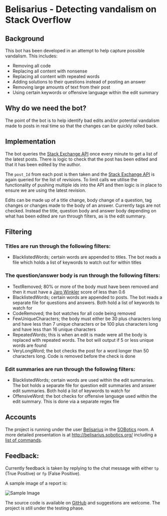 # Belisarius - Detecting vandalism on Stack Overflow

## Background

This bot has been developed in an attempt to help capture possible vandalism. This includes:

 - Removing all code
 - Replacing all content with nonsense
 - Replacing all content with repeated words
 - Adding solutions to their questions instead of posting an answer
 - Removing large amounts of text from their post
 - Using certain keywords or offensive language within the edit summary
 
## Why do we need the bot?

The point of the bot is to help identify bad edits and/or potential vandalism made to posts in real time so that the changes can be quickly rolled back.

## Implementation

The bot queries the [Stack Exchange API][1] once every minute to get a list of the latest posts. There is logic to check that the post has been edited and that it has been edited by the author.

The `post_Id` from each post is then taken and the [Stack Exchange API][2] is again queried for the list of revisions. To limit calls we utilise the functionality of pushing multiple ids into the API and then logic is in place to ensure we are using the latest revision.

Edits can be made up of a title change, body change of a question, tag changes or changes made to the body of an answer. Currently tags are not checked. Instead the title, question body and answer body depending on what has been edited are run through filters, as is the edit summary.

## Filtering

### Titles are run through the following filters:

  - BlacklistedWords; certain words are appended to titles. The bot reads a file which holds a list of keywords to watch out for within titles

### The question/answer body is run through the following filters:
 
 - TextRemoved; 80% or more of the body must have been removed and then it must have a [Jaro Winkler][3] score of less than 0.6
 - BlacklistedWords; certain words are appended to posts. The bot reads a separate file for questions and answers. Both hold a list of keywords to watch for
 - CodeRemoved; the bot watches for all code being removed
 - FewUniqueCharacters; the body must either be 30 plus characters long and have less than 7 unique characters or be 100 plus characters long and have less than 16 unique characters
 - RepeatedWords; this is when an edit is made were all the body is replaced with repeated words. The bot will output if 5 or less unique words are found
 - VeryLongWord; the bot checks the post for a word longer than 50 characters long. Code is removed before the check is done

### Edit summaries are run through the following filters:

 - BlacklistedWords; certain words are used within the edit summaries. The bot holds a separate file for question edit summaries and answer edit summaries. Both hold a list of keywords to watch for
 - OffensiveWord; the bot checks for offensive language used within the edit summary. This is done via a separate regex file
 
## Accounts 

The project is running under the user [Belisarius][4] in the [SOBotics][5] room. A more detailed presentation is at http://belisarius.sobotics.org/ including a [list of commands][6].

## Feedback:

Currently feedback is taken by replying to the chat message with either `tp` (True Positive) or `fp` (False Positive).

A sample image of a report is: 
  
  ![Sample Image][7]
  
The source code is available on [GitHub][8] and suggestions are welcome. The project is still under the testing phase.

 [1]: https://api.stackexchange.com/docs/posts
 [2]: https://api.stackexchange.com/docs/revisions-by-ids
 [3]: https://en.wikipedia.org/wiki/Jaro%E2%80%93Winkler_distance
 [4]: https://stackoverflow.com/users/8149646/belisarius
 [5]: http://chat.stackoverflow.com/rooms/111347/sobotics
 [6]: http://belisarius.sobotics.org/commands
 [7]: https://i.stack.imgur.com/521ML.png
 [8]: https://github.com/SOBotics/Belisarius

